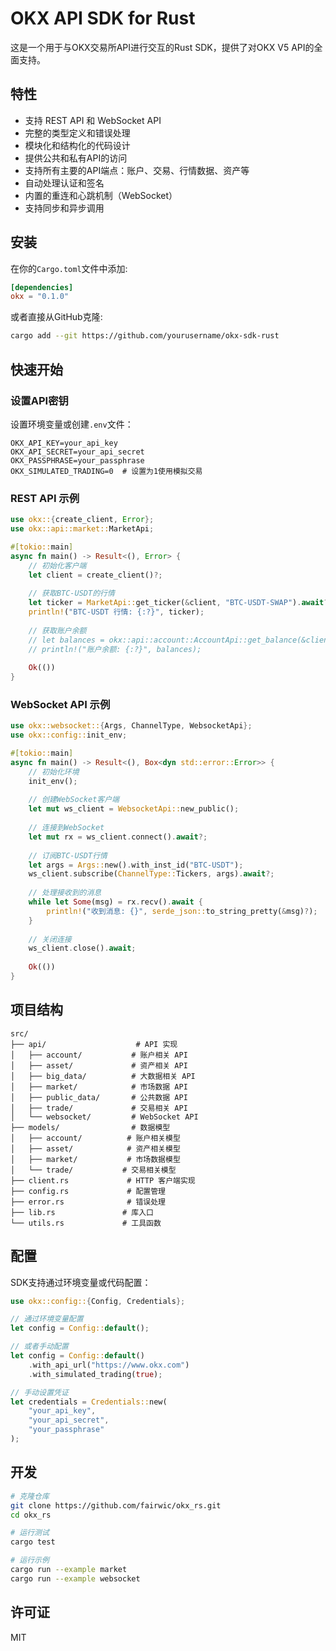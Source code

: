 # OKX API SDK for Rust

这是一个用于与OKX交易所API进行交互的Rust SDK，提供了对OKX V5 API的全面支持。

## 特性

- 支持 REST API 和 WebSocket API
- 完整的类型定义和错误处理
- 模块化和结构化的代码设计
- 提供公共和私有API的访问
- 支持所有主要的API端点：账户、交易、行情数据、资产等
- 自动处理认证和签名
- 内置的重连和心跳机制（WebSocket）
- 支持同步和异步调用

## 安装

在你的`Cargo.toml`文件中添加:

```toml
[dependencies]
okx = "0.1.0"
```

或者直接从GitHub克隆:

```bash
cargo add --git https://github.com/yourusername/okx-sdk-rust
```

## 快速开始

### 设置API密钥

设置环境变量或创建`.env`文件：

```dotenv
OKX_API_KEY=your_api_key
OKX_API_SECRET=your_api_secret
OKX_PASSPHRASE=your_passphrase
OKX_SIMULATED_TRADING=0  # 设置为1使用模拟交易
```

### REST API 示例

```rust
use okx::{create_client, Error};
use okx::api::market::MarketApi;

#[tokio::main]
async fn main() -> Result<(), Error> {
    // 初始化客户端
    let client = create_client()?;
    
    // 获取BTC-USDT的行情
    let ticker = MarketApi::get_ticker(&client, "BTC-USDT-SWAP").await?;
    println!("BTC-USDT 行情: {:?}", ticker);
    
    // 获取账户余额
    // let balances = okx::api::account::AccountApi::get_balance(&client, None).await?;
    // println!("账户余额: {:?}", balances);
    
    Ok(())
}
```

### WebSocket API 示例

```rust
use okx::websocket::{Args, ChannelType, WebsocketApi};
use okx::config::init_env;

#[tokio::main]
async fn main() -> Result<(), Box<dyn std::error::Error>> {
    // 初始化环境
    init_env();
    
    // 创建WebSocket客户端
    let mut ws_client = WebsocketApi::new_public();
    
    // 连接到WebSocket
    let mut rx = ws_client.connect().await?;
    
    // 订阅BTC-USDT行情
    let args = Args::new().with_inst_id("BTC-USDT");
    ws_client.subscribe(ChannelType::Tickers, args).await?;
    
    // 处理接收到的消息
    while let Some(msg) = rx.recv().await {
        println!("收到消息: {}", serde_json::to_string_pretty(&msg)?);
    }
    
    // 关闭连接
    ws_client.close().await;
    
    Ok(())
}
```

## 项目结构

```
src/
├── api/                    # API 实现
│   ├── account/           # 账户相关 API
│   ├── asset/             # 资产相关 API
│   ├── big_data/          # 大数据相关 API
│   ├── market/            # 市场数据 API
│   ├── public_data/       # 公共数据 API
│   ├── trade/             # 交易相关 API
│   └── websocket/         # WebSocket API
├── models/                # 数据模型
│   ├── account/          # 账户相关模型
│   ├── asset/            # 资产相关模型
│   ├── market/           # 市场数据模型
│   └── trade/           # 交易相关模型
├── client.rs             # HTTP 客户端实现
├── config.rs             # 配置管理
├── error.rs              # 错误处理
├── lib.rs               # 库入口
└── utils.rs             # 工具函数
```

## 配置

SDK支持通过环境变量或代码配置：

```rust
use okx::config::{Config, Credentials};

// 通过环境变量配置
let config = Config::default();

// 或者手动配置
let config = Config::default()
    .with_api_url("https://www.okx.com")
    .with_simulated_trading(true);

// 手动设置凭证
let credentials = Credentials::new(
    "your_api_key",
    "your_api_secret",
    "your_passphrase"
);
```

## 开发

```bash
# 克隆仓库
git clone https://github.com/fairwic/okx_rs.git
cd okx_rs

# 运行测试
cargo test

# 运行示例
cargo run --example market
cargo run --example websocket
```

## 许可证

MIT 